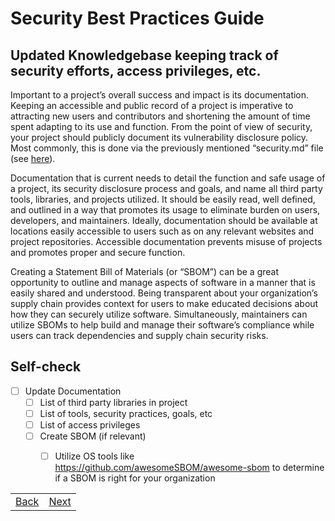 # Security Best Practices Guide

## Updated Knowledgebase keeping track of security efforts, access privileges, etc.

Important to a project’s overall success and impact is its documentation. Keeping an accessible and public record of a project is imperative to attracting new users and contributors and shortening the amount of time spent adapting to its use and function. From the point of view of security, your project should publicly document its vulnerability disclosure policy. Most commonly, this is done via the previously mentioned “security.md” file (see [here](https://docs.google.com/document/d/14THorc7jlgm2QrBHAyGA5KUIVg4d2oVWSi01vVRHGlE/edit?tab=t.0#bookmark=id.ywykzplbf53c)).

Documentation that is current needs to detail the function and safe usage of a project, its security disclosure process and goals, and name all third party tools, libraries, and projects utilized. It should be easily read, well defined, and outlined in a way that promotes its usage to eliminate burden on users, developers, and maintainers. Ideally, documentation should be available at locations easily accessible to users such as on any relevant websites and project repositories. Accessible documentation prevents misuse of projects and promotes proper and secure function.

Creating a Statement Bill of Materials (or “SBOM”) can be a great opportunity to outline and manage aspects of software in a manner that is easily shared and understood. Being transparent about your organization’s supply chain provides context for users to make educated decisions about how they can securely utilize software. Simultaneously, maintainers can utilize SBOMs to help build and manage their software’s compliance while users can track dependencies and supply chain security risks.


## Self-check

- [ ] Update Documentation 
  - [ ] List of third party libraries in project
  - [ ] List of tools, security practices, goals, etc
  - [ ] List of access privileges
  - [ ] Create SBOM (if relevant)
    - [ ] Utilize OS tools like https://github.com/awesomeSBOM/awesome-sbom to determine if a SBOM is right for your organization



|  |  |
| :---  | ---:  |
| [Back](./05-up-to-date.md)  | [Next](07-milestones.md)  |
